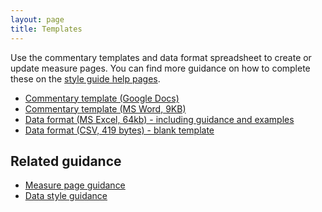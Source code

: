 ```yaml
---
layout: page
title: Templates
---
```


Use the commentary templates and data format spreadsheet to create or update measure pages. You can find more guidance on how to complete these on the [style guide help pages](/).


<ul>
  <li><a data-on="click" data-event-category="Style Guide template link clicked" data-event-action="Commentary template (Google)" href="https://docs.google.com/document/d/1eATCytuWE7Owm0tW-OSThiT4TdZnbCPefABsf5f5oTI/copy">Commentary template (Google Docs)</a></li>
  <li><a data-on="click" data-event-category="Style Guide template link clicked" data-event-action="Commentary template (Word)" href="./downloads/Page_template_-_December_2018.docx">Commentary template (MS Word, 9KB)</a></li>
  <li><a data-on="click" data-event-category="Style Guide template link clicked" data-event-action="Data template (Excel)" href="./downloads/RDA_Data_format_template_v4.2.xlsx">Data format (MS Excel, 64kb)  - including guidance and examples</a></li>
  <li><a data-on="click" data-event-category="Style Guide template link clicked" data-event-action="Data template (CSV)" href="./downloads/Ethnicity_data_format_blank_template.csv">Data format (CSV, 419 bytes) - blank template</a></li>
</ul>


## Related guidance

* [Measure page guidance](./measure-page)
* [Data style guidance](./data-style-guide)
